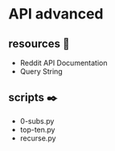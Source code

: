 # API advanced
## resources :scroll:
* Reddit API Documentation
* Query String

## scripts :black_nib:
* 0-subs.py
* top-ten.py
* recurse.py
